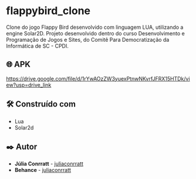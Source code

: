 # flappybird_clone
Clone do jogo Flappy Bird desenvolvido com linguagem LUA, utilizando a engine Solar2D. Projeto desenvolvido dentro do curso Desenvolvimento e Programação de Jogos e Sites, do Comitê Para Democratização da Informática de SC - CPDI. 

## 🌐 APK

https://drive.google.com/file/d/1rYwAOzZW3yuexPtnwNKvrfJFRX15HTDk/view?usp=drive_link

## 🛠️ Construído com

* Lua
* Solar2d

## ✒️ Autor

* **Júlia Conrratt** - [juliaconrratt](https://github.com/juliaconrratt)
* **Behance** - [juliaconrratt](https://www.behance.net/juliaconrratt)

